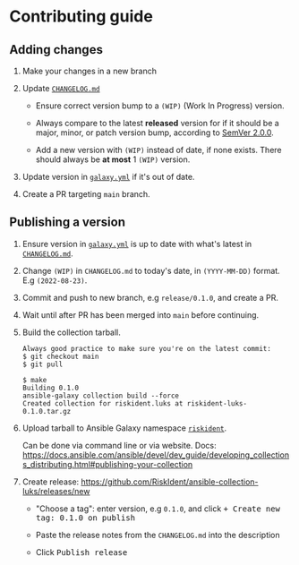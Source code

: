 # Contributing guide

## Adding changes

1. Make your changes in a new branch

2. Update [`CHANGELOG.md`](./CHANGELOG.md)

   - Ensure correct version bump to a `(WIP)` (Work In Progress) version.

   - Always compare to the latest **released** version for if it should be a
     major, minor, or patch version bump, according to [SemVer 2.0.0](https://semver.org/).

   - Add a new version with `(WIP)` instead of date, if none exists. There
     should always be **at most** 1 `(WIP)` version.

3. Update version in [`galaxy.yml`](./galaxy.yml) if it's out of date.

4. Create a PR targeting `main` branch.

## Publishing a version

1. Ensure version in [`galaxy.yml`](./galaxy.yml) is up to date with what's
   latest in [`CHANGELOG.md`](./CHANGELOG.md).

2. Change `(WIP)` in `CHANGELOG.md` to today's date, in
   `(YYYY-MM-DD)` format. E.g `(2022-08-23)`.

3. Commit and push to new branch, e.g `release/0.1.0`, and create a PR.

4. Wait until after PR has been merged into `main` before continuing.

4. Build the collection tarball.

   ```console
   Always good practice to make sure you're on the latest commit:
   $ git checkout main
   $ git pull

   $ make
   Building 0.1.0
   ansible-galaxy collection build --force
   Created collection for riskident.luks at riskident-luks-0.1.0.tar.gz
   ```

3. Upload tarball to Ansible Galaxy namespace [`riskident`](https://galaxy.ansible.com/riskident).

   Can be done via command line or via website. Docs: <https://docs.ansible.com/ansible/devel/dev_guide/developing_collections_distributing.html#publishing-your-collection>

4. Create release: <https://github.com/RiskIdent/ansible-collection-luks/releases/new>

   - "Choose a tag": enter version, e.g `0.1.0`, and click
     <kbd>+ Create new tag: 0.1.0 on publish</kbd>

   - Paste the release notes from the `CHANGELOG.md` into the description

   - Click <kbd>Publish release</kbd>
